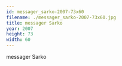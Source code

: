 ```yaml
---
id: messager_sarko-2007-73x60
filename: ./messager_sarko-2007-73x60.jpg
title: messager Sarko
year: 2007
height: 73
width: 60
---
```


messager Sarko
